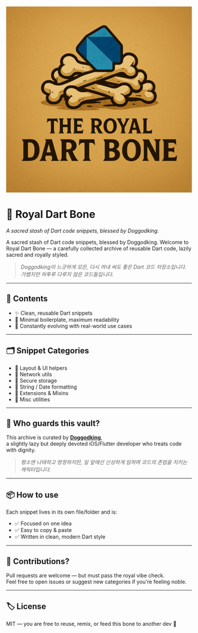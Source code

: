 <!-- Banner image placeholder -->
<p align="center">

  <img src="https://github.com/doggodking/royal-dart-bone/blob/main/bone.png?raw=true" width="600" alt="Royal Dart Bone Banner"> 
</p>

# 🦴 Royal Dart Bone  
_A sacred stash of Dart code snippets, blessed by Doggodking._

A sacred stash of Dart code snippets, blessed by Doggodking.
Welcome to Royal Dart Bone —
a carefully collected archive of reusable Dart code, lazily sacred and royally styled.

> _Doggodking이 느긋하게 모은, 다시 꺼내 써도 좋은 Dart 코드 저장소입니다.
가볍지만 허투루 다루지 않은 코드들입니다._

---

## 📜 Contents

- ✨ Clean, reusable Dart snippets
- 🐾 Minimal boilerplate, maximum readability
- 🧪 Constantly evolving with real-world use cases

---

## 🗂️ Snippet Categories

<!-- You can expand or customize this section based on your actual repo structure -->
- 📐 Layout & UI helpers
- 📡 Network utils
- 🔐 Secure storage
- 🧼 String / Date formatting
- 🎯 Extensions & Mixins
- 🧪 Misc utilities

---

## 👑 Who guards this vault?

This archive is curated by [**Doggodking**](https://github.com/doggodking),  
a slightly lazy but deeply devoted iOS/Flutter developer who treats code with dignity.

> _평소엔 나태하고 멍청하지만, 일 앞에선 신성하게 임하며 코드의 존엄을 지키는 캐릭터입니다._

---

## 📦 How to use

Each snippet lives in its own file/folder and is:

- ✅ Focused on one idea
- ✅ Easy to copy & paste
- ✅ Written in clean, modern Dart style

---

## 🐾 Contributions?

Pull requests are welcome — but must pass the royal vibe check.  
Feel free to open issues or suggest new categories if you're feeling noble.

---

## 🏷️ License

MIT — you are free to reuse, remix, or feed this bone to another dev 🦴
